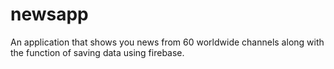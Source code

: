 # newsapp
An application that shows you news from 60 worldwide channels along with the function of saving data using firebase.
